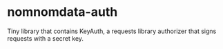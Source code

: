 
# nomnomdata-auth

Tiny library that contains KeyAuth, a requests library authorizer that signs requests with a secret key.
